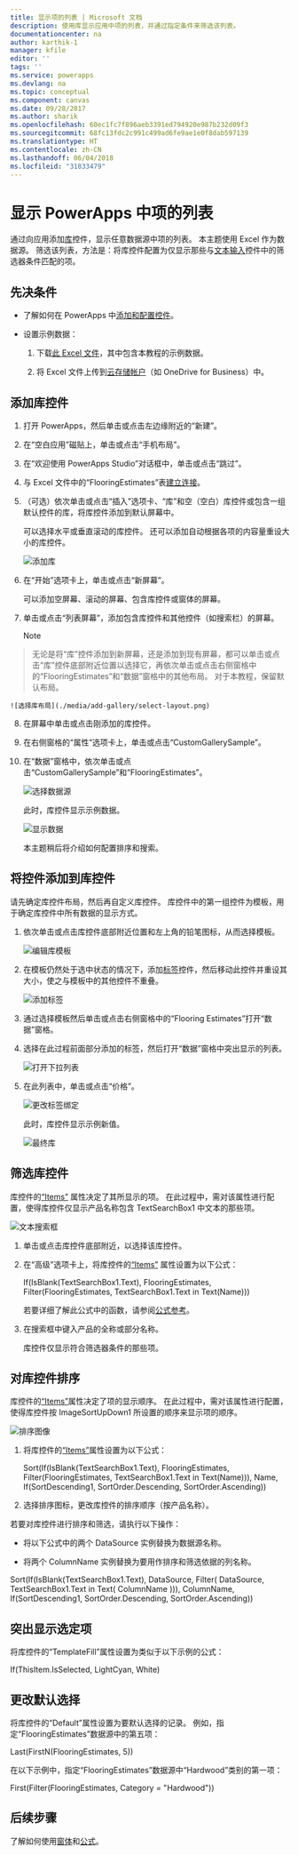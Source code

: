 ```yaml
---
title: 显示项的列表 | Microsoft 文档
description: 使用库显示应用中项的列表，并通过指定条件来筛选该列表。
documentationcenter: na
author: karthik-1
manager: kfile
editor: ''
tags: ''
ms.service: powerapps
ms.devlang: na
ms.topic: conceptual
ms.component: canvas
ms.date: 09/28/2017
ms.author: sharik
ms.openlocfilehash: 60ec1fc7f896aeb3391ed794920e987b232d09f3
ms.sourcegitcommit: 68fc13fdc2c991c499ad6fe9ae1e0f8dab597139
ms.translationtype: HT
ms.contentlocale: zh-CN
ms.lasthandoff: 06/04/2018
ms.locfileid: "31833479"
---
```

# <a name="show-a-list-of-items-in-powerapps"></a>显示 PowerApps 中项的列表
通过向应用添加[库](controls/control-gallery.md)控件，显示任意数据源中项的列表。 本主题使用 Excel 作为数据源。 筛选该列表，方法是：将库控件配置为仅显示那些与[文本输入](controls/control-text-input.md)控件中的筛选器条件匹配的项。

## <a name="prerequisites"></a>先决条件
* 了解如何在 PowerApps 中[添加和配置控件](add-configure-controls.md)。

* 设置示例数据：
    1. 下载[此 Excel 文件](https://az787822.vo.msecnd.net/documentation/get-started-from-data/FlooringEstimates.xlsx)，其中包含本教程的示例数据。

    2. 将 Excel 文件上传到[云存储帐户](connections/cloud-storage-blob-connections.md)（如 OneDrive for Business）中。

## <a name="add-a-gallery-control"></a>添加库控件
1. 打开 PowerApps，然后单击或点击左边缘附近的“新建”。

2. 在“空白应用”磁贴上，单击或点击“手机布局”。

3. 在“欢迎使用 PowerApps Studio”对话框中，单击或点击“跳过”。

4. 与 Excel 文件中的“FlooringEstimates”表[建立连接](add-data-connection.md)。

5. （可选）依次单击或点击“插入”选项卡、“库”和空（空白）库控件或包含一组默认控件的库，将库控件添加到默认屏幕中。

    可以选择水平或垂直滚动的库控件。 还可以添加自动根据各项的内容量重设大小的库控件。

    ![添加库](./media/add-gallery/gallery-dropdown.png)

6. 在“开始”选项卡上，单击或点击“新屏幕”。

    可以添加空屏幕、滚动的屏幕、包含库控件或窗体的屏幕。

7. 单击或点击“列表屏幕”，添加包含库控件和其他控件（如搜索栏）的屏幕。

    > [!NOTE]
> 无论是将“库”控件添加到新屏幕，还是添加到现有屏幕，都可以单击或点击“库”控件底部附近位置以选择它，再依次单击或点击右侧窗格中的“FlooringEstimates”和“数据”窗格中的其他布局。 对于本教程，保留默认布局。

    ![选择库布局](./media/add-gallery/select-layout.png)

8. 在屏幕中单击或点击刚添加的库控件。

9. 在右侧窗格的“属性”选项卡上，单击或点击“CustomGallerySample”。

10. 在“数据”窗格中，依次单击或点击“CustomGallerySample”和“FlooringEstimates”。

    ![选择数据源](./media/add-gallery/choose-data.png)

    此时，库控件显示示例数据。

    ![显示数据](./media/add-gallery/show-data-default.png)

    本主题稍后将介绍如何配置排序和搜索。

## <a name="add-a-control-to-the-gallery-control"></a>将控件添加到库控件
请先确定库控件布局，然后再自定义库控件。 库控件中的第一组控件为模板，用于确定库控件中所有数据的显示方式。

1. 依次单击或点击库控件底部附近位置和左上角的铅笔图标，从而选择模板。

    ![编辑库模板](./media/add-gallery/edit-item.png)

2. 在模板仍然处于选中状态的情况下，添加[标签](controls/control-text-box.md)控件，然后移动此控件并重设其大小，使之与模板中的其他控件不重叠。

    ![添加标签](./media/add-gallery/add-text-box.png)
3. 通过选择模板然后单击或点击右侧窗格中的“Flooring Estimates”打开“数据”窗格。

4. 选择在此过程前面部分添加的标签，然后打开“数据”窗格中突出显示的列表。

    ![打开下拉列表](./media/add-gallery/open-dropdown.png)

5. 在此列表中，单击或点击“价格”。

    ![更改标签绑定](./media/add-gallery/change-binding.png)

    此时，库控件显示示例新值。

    ![最终库](./media/add-gallery/final-gallery.png)

## <a name="filter-the-gallery-control"></a>筛选库控件
库控件的[“Items”](controls/properties-core.md) 属性决定了其所显示的项。 在此过程中，需对该属性进行配置，使得库控件仅显示产品名称包含 TextSearchBox1 中文本的那些项。

![文本搜索框](./media/add-gallery/text-search-box.png)

1. 单击或点击库控件底部附近，以选择该库控件。

2. 在“高级”选项卡上，将库控件的[“Items”](controls/properties-core.md) 属性设置为以下公式：

    If(IsBlank(TextSearchBox1.Text), FlooringEstimates, Filter(FlooringEstimates, TextSearchBox1.Text in Text(Name)))

    若要详细了解此公式中的函数，请参阅[公式参考](formula-reference.md)。

3. 在搜索框中键入产品的全称或部分名称。

    库控件仅显示符合筛选器条件的那些项。

## <a name="sort-the-gallery-control"></a>对库控件排序
库控件的[“Items”](controls/properties-core.md)属性决定了项的显示顺序。 在此过程中，需对该属性进行配置，使得库控件按 ImageSortUpDown1 所设置的顺序来显示项的顺序。

![排序图像](./media/add-gallery/image-sorting.png)

1. 将库控件的[“Items”](controls/properties-core.md)属性设置为以下公式：

    Sort(If(IsBlank(TextSearchBox1.Text), FlooringEstimates, Filter(FlooringEstimates, TextSearchBox1.Text in Text(Name))), Name, If(SortDescending1, SortOrder.Descending, SortOrder.Ascending))

2. 选择排序图标，更改库控件的排序顺序（按产品名称）。

若要对库控件进行排序和筛选，请执行以下操作：

* 将以下公式中的两个 DataSource 实例替换为数据源名称。

* 将两个 ColumnName 实例替换为要用作排序和筛选依据的列名称。

Sort(If(IsBlank(TextSearchBox1.Text), DataSource, Filter( DataSource, TextSearchBox1.Text in Text( ColumnName ))), ColumnName, If(SortDescending1, SortOrder.Descending, SortOrder.Ascending))

## <a name="highlight-the-selected-item"></a>突出显示选定项
将库控件的“TemplateFill”属性设置为类似于以下示例的公式：

If(ThisItem.IsSelected, LightCyan, White)

## <a name="change-the-default-selection"></a>更改默认选择
将库控件的“Default”属性设置为要默认选择的记录。 例如，指定“FlooringEstimates”数据源中的第五项：

Last(FirstN(FlooringEstimates, 5))

在以下示例中，指定“FlooringEstimates”数据源中“Hardwood”类别的第一项：

First(Filter(FlooringEstimates, Category = "Hardwood"))

## <a name="next-steps"></a>后续步骤
了解如何使用[窗体](working-with-forms.md)和[公式](working-with-formulas.md)。
